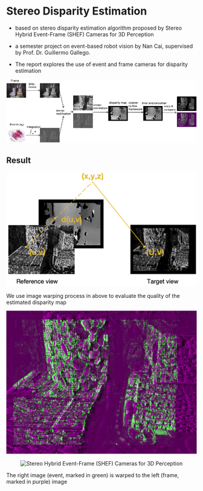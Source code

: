 # Stereo Disparity Estimation

- based on stereo disparity estimation algorithm proposed by Stereo Hybrid Event-Frame (SHEF) Cameras for 3D Perception

- a semester project on event-based robot vision by Nan Cai, supervised by Prof. Dr. Guillermo Gallego. 
- The report explores the use of event and frame cameras for disparity estimation 

![A block diagram of the stereo disparity estimation](images/overview.png)

## Result

![An illustration of image warping](images/illustration_warping.png)

We use image warping process in above to evaluate the quality of the estimated disparity map

![ The results of image warping](images/imfuse2_8.png)
<p align="center">
   <img src="figures/video_thumbnail.png" alt="Stereo Hybrid Event-Frame (SHEF) Cameras for 3D Perception" width="500"/>
</p>
The right image (event, marked in green) is warped to the
left (frame, marked in purple) image